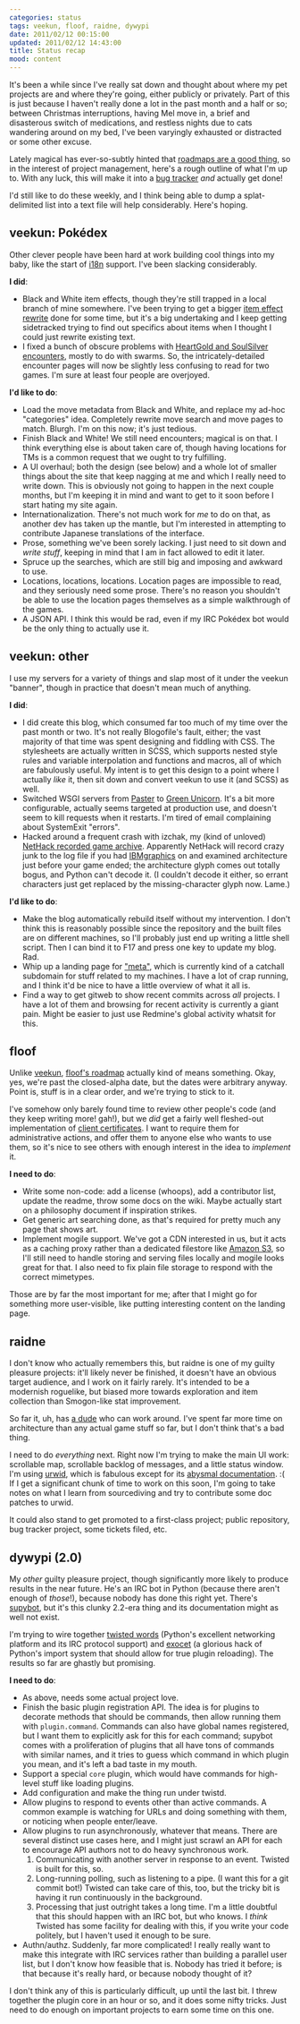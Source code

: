 ```yaml
---
categories: status
tags: veekun, floof, raidne, dywypi
date: 2011/02/12 00:15:00
updated: 2011/02/12 14:43:00
title: Status recap
mood: content
---
```

It's been a while since I've really sat down and thought about where my pet projects are and where they're going, either publicly or privately.  Part of this is just because I haven't really done a lot in the past month and a half or so; between Christmas interruptions, having Mel move in, a brief and disasterous switch of medications, and restless nights due to cats wandering around on my bed, I've been varyingly exhausted or distracted or some other excuse.

Lately magical has ever-so-subtly hinted that [roadmaps are a good thing][roadmapping], so in the interest of project management, here's a rough outline of what I'm up to.  With any luck, this will make it into a [bug tracker][redmine] _and_ actually get done!

I'd still like to do these weekly, and I think being able to dump a splat-delimited list into a text file will help considerably.  Here's hoping.

## veekun: Pokédex

Other clever people have been hard at work building cool things into my baby, like the start of [i18n][veekun i18n] support.  I've been slacking considerably.

**I did**:

* Black and White item effects, though they're still trapped in a local branch of mine somewhere.  I've been trying to get a bigger [item effect rewrite][veekun item rewrite] done for some time, but it's a big undertaking and I keep getting sidetracked trying to find out specifics about items when I thought I could just rewrite existing text.
* I fixed a bunch of obscure problems with [HeartGold and SoulSilver encounters][veekun hgss encounters], mostly to do with swarms.  So, the intricately-detailed encounter pages will now be slightly less confusing to read for two games.  I'm sure at least four people are overjoyed.

**I'd like to do**:

* Load the move metadata from Black and White, and replace my ad-hoc "categories" idea.  Completely rewrite move search and move pages to match.  Blurgh.  I'm on this now; it's just tedious.
* Finish Black and White!  We still need encounters; magical is on that.  I think everything else is about taken care of, though having locations for TMs is a common request that we ought to try fulfilling.
* A UI overhaul; both the design (see below) and a whole lot of smaller things about the site that keep nagging at me and which I really need to write down.  This is obviously not going to happen in the next couple months, but I'm keeping it in mind and want to get to it soon before I start hating my site again.
* Internationalization.  There's not much work for _me_ to do on that, as another dev has taken up the mantle, but I'm interested in attempting to contribute Japanese translations of the interface.
* Prose, something we've been sorely lacking.  I just need to sit down and _write stuff_, keeping in mind that I am in fact allowed to edit it later.
* Spruce up the searches, which are still big and imposing and awkward to use.
* Locations, locations, locations.  Location pages are impossible to read, and they seriously need some prose.  There's no reason you shouldn't be able to use the location pages themselves as a simple walkthrough of the games.
* A JSON API.  I think this would be rad, even if my IRC Pokédex bot would be the only thing to actually use it.


## veekun: other

I use my servers for a variety of things and slap most of it under the veekun "banner", though in practice that doesn't mean much of anything.

**I did**:

* I did create this blog, which consumed far too much of my time over the past month or two.  It's not really Blogofile's fault, either; the vast majority of that time was spent designing and fiddling with CSS.  The stylesheets are actually written in SCSS, which supports nested style rules and variable interpolation and functions and macros, all of which are fabulously useful.  My intent is to get this design to a point where I actually _like_ it, then sit down and convert veekun to use it (and SCSS) as well.
* Switched WSGI servers from [Paster][paster] to [Green Unicorn][gunicorn].  It's a bit more configurable, actually seems targeted at production use, and doesn't seem to kill requests when it restarts.  I'm tired of email complaining about SystemExit "errors".
* Hacked around a frequent crash with izchak, my (kind of unloved) [NetHack recorded game archive][izchak].  Apparently NetHack will record crazy junk to the log file if you had [IBMgraphics][ibmgraphics] on and examined architecture just before your game ended; the architecture glyph comes out totally bogus, and Python can't decode it.  (I couldn't decode it either, so errant characters just get replaced by the missing-character glyph now.  Lame.)

**I'd like to do**:

* Make the blog automatically rebuild itself without my intervention.  I don't think this is reasonably possible since the repository and the built files are on different machines, so I'll probably just end up writing a little shell script.  Then I can bind it to F17 and press one key to update my blog.  Rad.
* Whip up a landing page for ["meta"][meta], which is currently kind of a catchall subdomain for stuff related to my machines.  I have a lot of crap running, and I think it'd be nice to have a little overview of what it all is.
* Find a way to get gitweb to show recent commits across _all_ projects.  I have a lot of them and browsing for recent activity is currently a giant pain.  Might be easier to just use Redmine's global activity whatsit for this.


## floof

Unlike [veekun][veekun roadmap], [floof's roadmap][floof roadmap] actually kind of means something.  Okay, yes, we're past the closed-alpha date, but the dates were arbitrary anyway.  Point is, stuff is in a clear order, and we're trying to stick to it.

I've somehow only barely found time to review other people's code (and they keep writing more!  gah!), but we _did_ get a fairly well fleshed-out implementation of [client certificates][client certs].  I want to require them for administrative actions, and offer them to anyone else who wants to use them, so it's nice to see others with enough interest in the idea to _implement_ it.

**I need to do**:

* Write some non-code: add a license (whoops), add a contributor list, update the readme, throw some docs on the wiki.  Maybe actually start on a philosophy document if inspiration strikes.
* Get generic art searching done, as that's required for pretty much any page that shows art.
* Implement mogile support.  We've got a CDN interested in us, but it acts as a caching proxy rather than a dedicated filestore like [Amazon S3][s3], so I'll still need to handle storing and serving files locally and mogile looks great for that.  I also need to fix plain file storage to respond with the correct mimetypes.

Those are by far the most important for me; after that I might go for something more user-visible, like putting interesting content on the landing page.


## raidne

I don't know who actually remembers this, but raidne is one of my guilty pleasure projects: it'll likely never be finished, it doesn't have an obvious target audience, and I work on it fairly rarely.  It's intended to be a modernish roguelike, but biased more towards exploration and item collection than Smogon-like stat improvement.

So far it, uh, has [a dude][u263b] who can work around.  I've spent far more time on architecture than any actual game stuff so far, but I don't think that's a bad thing.

I need to do _everything_ next.  Right now I'm trying to make the main UI work: scrollable map, scrollable backlog of messages, and a little status window.  I'm using [urwid][urwid], which is fabulous except for its [abysmal documentation][urwid docs].  :(  If I get a significant chunk of time to work on this soon, I'm going to take notes on what I learn from sourcediving and try to contribute some doc patches to urwid.

It could also stand to get promoted to a first-class project; public repository, bug tracker project, some tickets filed, etc.


## dywypi (2.0)

My _other_ guilty pleasure project, though significantly more likely to produce results in the near future.  He's an IRC bot in Python (because there aren't enough of _those_!), because nobody has done this right yet.  There's [supybot][supybot], but it's this clunky 2.2-era thing and its documentation might as well not exist.

I'm trying to wire together [twisted words][twisted words] (Python's excellent networking platform and its IRC protocol support) and [exocet][exocet] (a glorious hack of Python's import system that should allow for true plugin reloading).  The results so far are ghastly but promising.

**I need to do**:

* As above, needs some actual project love.
* Finish the basic plugin registration API.  The idea is for plugins to decorate methods that should be commands, then allow running them with `plugin.command`.  Commands can also have global names registered, but I want them to explicitly ask for this for each command; supybot comes with a proliferation of plugins that all have tons of commands with similar names, and it tries to guess which command in which plugin you mean, and it's left a bad taste in my mouth.
* Support a special `core` plugin, which would have commands for high-level stuff like loading plugins.
* Add configuration and make the thing run under twistd.
* Allow plugins to respond to events other than active commands.  A common example is watching for URLs and doing something with them, or noticing when people enter/leave.
* Allow plugins to run asynchronously, whatever that means.  There are several distinct use cases here, and I might just scrawl an API for each to encourage API authors not to do heavy synchronous work.
    1. Communicating with another server in response to an event.  Twisted is built for this, so.
    2. Long-running polling, such as listening to a pipe.  (I want this for a git commit bot!)  Twisted can take care of this, too, but the tricky bit is having it run continuously in the background.
    3. Processing that just outright takes a long time.  I'm a little doubtful that this should happen with an IRC bot, but who knows.  I _think_ Twisted has some facility for dealing with this, if you write your code politely, but I haven't used it enough to be sure.
* Authn/authz.  Suddenly, far more complicated!  I really really want to make this integrate with IRC services rather than building a parallel user list, but I don't know how feasible that is.  Nobody has tried it before; is that because it's really hard, or because nobody thought of it?

I don't think any of this is particularly difficult, up until the last bit.  I threw together the plugin core in an hour or so, and it does some nifty tricks.  Just need to do enough on important projects to earn some time on this one.


[client certs]: http://www.gnegg.ch/2008/05/why-is-nobody-using-ssl-client-certificates/
[exocet]: http://washort.twistedmatrix.com/2011/01/introducing-exocet.html
[floof roadmap]: http://bugs.veekun.com/projects/floof/roadmap
[gunicorn]: http://gunicorn.org/
[ibmgraphics]: http://nethackwiki.com/wiki/IBMgraphics
[izchak]: http://nethack.veekun.com/
[meta]: http://meta.veekun.com/
[paster]: http://pythonpaste.org/
[redmine]: http://bugs.veekun.com/
[roadmapping]: http://blogs.gnome.org/bolsh/2011/02/07/drawing-up-a-roadmap/
[s3]: http://aws.amazon.com/s3/
[supybot]: http://sourceforge.net/projects/supybot/
[twisted words]: http://twistedmatrix.com/trac/wiki/TwistedWords
[u263b]: http://www.fileformat.info/info/unicode/char/263b/index.htm
[urwid]: http://excess.org/urwid/
[urwid docs]: http://excess.org/urwid/reference.html
[veekun i18n]: http://bugs.veekun.com/issues/401
[veekun item rewrite]: http://bugs.veekun.com/issues/247
[veekun hgss encounters]: http://bugs.veekun.com/issues/297
[veekun roadmap]: http://bugs.veekun.com/projects/veekun/roadmap
